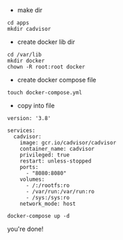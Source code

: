 - make dir
```
cd apps 
mkdir cadvisor
```

- create docker lib dir
```
cd /var/lib
mkdir docker
chown -R root:root docker
```

- create docker compose file
```
touch docker-compose.yml
```

- copy into file
```
version: '3.8'

services:
  cadvisor:
    image: gcr.io/cadvisor/cadvisor
    container_name: cadvisor
    privileged: true
    restart: unless-stopped
    ports:
      - "8080:8080"
    volumes:
      - /:/rootfs:ro
      - /var/run:/var/run:ro
      - /sys:/sys:ro
    network_mode: host
```

```
docker-compose up -d
```

you're done!